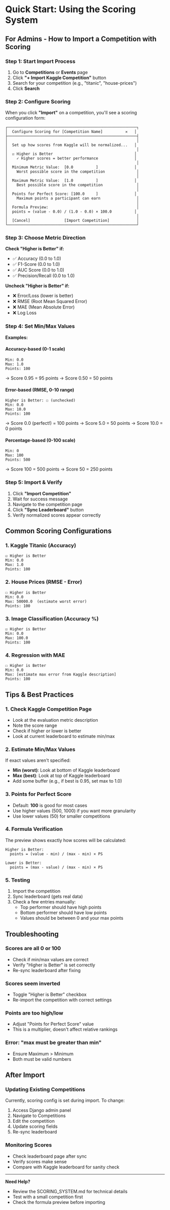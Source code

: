 # Quick Start: Using the Scoring System

## For Admins - How to Import a Competition with Scoring

### Step 1: Start Import Process
1. Go to **Competitions** or **Events** page
2. Click **"+ Import Kaggle Competition"** button
3. Search for your competition (e.g., "titanic", "house-prices")
4. Click **Search**

### Step 2: Configure Scoring
When you click **"Import"** on a competition, you'll see a scoring configuration form:

```
┌─────────────────────────────────────────────────────────┐
│  Configure Scoring for [Competition Name]          ✕   │
├─────────────────────────────────────────────────────────┤
│                                                         │
│  Set up how scores from Kaggle will be normalized...   │
│                                                         │
│  ☑ Higher is Better                                    │
│    ✓ Higher scores = better performance                │
│                                                         │
│  Minimum Metric Value:  [0.0          ]                │
│    Worst possible score in the competition              │
│                                                         │
│  Maximum Metric Value:  [1.0          ]                │
│    Best possible score in the competition               │
│                                                         │
│  Points for Perfect Score: [100.0     ]                │
│    Maximum points a participant can earn                │
│                                                         │
│  Formula Preview:                                       │
│  points = (value - 0.0) / (1.0 - 0.0) × 100.0          │
│                                                         │
│  [Cancel]               [Import Competition]            │
└─────────────────────────────────────────────────────────┘
```

### Step 3: Choose Metric Direction

**Check "Higher is Better" if:**
- ✅ Accuracy (0.0 to 1.0)
- ✅ F1-Score (0.0 to 1.0)
- ✅ AUC Score (0.0 to 1.0)
- ✅ Precision/Recall (0.0 to 1.0)

**Uncheck "Higher is Better" if:**
- ❌ Error/Loss (lower is better)
- ❌ RMSE (Root Mean Squared Error)
- ❌ MAE (Mean Absolute Error)
- ❌ Log Loss

### Step 4: Set Min/Max Values

**Examples:**

#### Accuracy-based (0-1 scale)
```
Min: 0.0
Max: 1.0
Points: 100
```
→ Score 0.95 = 95 points
→ Score 0.50 = 50 points

#### Error-based (RMSE, 0-10 range)
```
Higher is Better: ☐ (unchecked)
Min: 0.0
Max: 10.0
Points: 100
```
→ Score 0.0 (perfect!) = 100 points
→ Score 5.0 = 50 points
→ Score 10.0 = 0 points

#### Percentage-based (0-100 scale)
```
Min: 0
Max: 100
Points: 500
```
→ Score 100 = 500 points
→ Score 50 = 250 points

### Step 5: Import & Verify

1. Click **"Import Competition"**
2. Wait for success message
3. Navigate to the competition page
4. Click **"Sync Leaderboard"** button
5. Verify normalized scores appear correctly

## Common Scoring Configurations

### 1. Kaggle Titanic (Accuracy)
```
☑ Higher is Better
Min: 0.0
Max: 1.0
Points: 100
```

### 2. House Prices (RMSE - Error)
```
☐ Higher is Better
Min: 0.0
Max: 50000.0  (estimate worst error)
Points: 100
```

### 3. Image Classification (Accuracy %)
```
☑ Higher is Better
Min: 0.0
Max: 100.0
Points: 100
```

### 4. Regression with MAE
```
☐ Higher is Better
Min: 0.0
Max: [estimate max error from Kaggle description]
Points: 100
```

## Tips & Best Practices

### 1. Check Kaggle Competition Page
- Look at the evaluation metric description
- Note the score range
- Check if higher or lower is better
- Look at current leaderboard to estimate min/max

### 2. Estimate Min/Max Values
If exact values aren't specified:
- **Min (worst)**: Look at bottom of Kaggle leaderboard
- **Max (best)**: Look at top of Kaggle leaderboard
- Add some buffer (e.g., if best is 0.95, set max to 1.0)

### 3. Points for Perfect Score
- Default: **100** is good for most cases
- Use higher values (500, 1000) if you want more granularity
- Use lower values (50) for smaller competitions

### 4. Formula Verification
The preview shows exactly how scores will be calculated:
```
Higher is Better:
  points = (value - min) / (max - min) × PS

Lower is Better:
  points = (max - value) / (max - min) × PS
```

### 5. Testing
1. Import the competition
2. Sync leaderboard (gets real data)
3. Check a few entries manually:
   - Top performer should have high points
   - Bottom performer should have low points
   - Values should be between 0 and your max points

## Troubleshooting

### Scores are all 0 or 100
- Check if min/max values are correct
- Verify "Higher is Better" is set correctly
- Re-sync leaderboard after fixing

### Scores seem inverted
- Toggle "Higher is Better" checkbox
- Re-import the competition with correct settings

### Points are too high/low
- Adjust "Points for Perfect Score" value
- This is a multiplier, doesn't affect relative rankings

### Error: "max must be greater than min"
- Ensure Maximum > Minimum
- Both must be valid numbers

## After Import

### Updating Existing Competitions
Currently, scoring config is set during import. To change:
1. Access Django admin panel
2. Navigate to Competitions
3. Edit the competition
4. Update scoring fields
5. Re-sync leaderboard

### Monitoring Scores
- Check leaderboard page after sync
- Verify scores make sense
- Compare with Kaggle leaderboard for sanity check

---

**Need Help?** 
- Review the SCORING_SYSTEM.md for technical details
- Test with a small competition first
- Check the formula preview before importing
